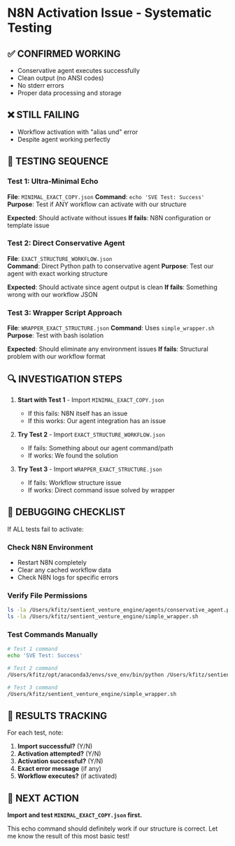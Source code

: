 # N8N Activation Issue - Systematic Testing

## ✅ CONFIRMED WORKING
- Conservative agent executes successfully
- Clean output (no ANSI codes)
- No stderr errors
- Proper data processing and storage

## ❌ STILL FAILING
- Workflow activation with "alias und" error
- Despite agent working perfectly

## 🧪 TESTING SEQUENCE

### Test 1: Ultra-Minimal Echo
**File**: `MINIMAL_EXACT_COPY.json`
**Command**: `echo 'SVE Test: Success'`
**Purpose**: Test if ANY workflow can activate with our structure

**Expected**: Should activate without issues
**If fails**: N8N configuration or template issue

### Test 2: Direct Conservative Agent
**File**: `EXACT_STRUCTURE_WORKFLOW.json`  
**Command**: Direct Python path to conservative agent
**Purpose**: Test our agent with exact working structure

**Expected**: Should activate since agent output is clean
**If fails**: Something wrong with our workflow JSON

### Test 3: Wrapper Script Approach
**File**: `WRAPPER_EXACT_STRUCTURE.json`
**Command**: Uses `simple_wrapper.sh`
**Purpose**: Test with bash isolation

**Expected**: Should eliminate any environment issues
**If fails**: Structural problem with our workflow format

## 🔍 INVESTIGATION STEPS

1. **Start with Test 1** - Import `MINIMAL_EXACT_COPY.json`
   - If this fails: N8N itself has an issue
   - If this works: Our agent integration has an issue

2. **Try Test 2** - Import `EXACT_STRUCTURE_WORKFLOW.json`
   - If fails: Something about our agent command/path
   - If works: We found the solution

3. **Try Test 3** - Import `WRAPPER_EXACT_STRUCTURE.json`
   - If fails: Workflow structure issue
   - If works: Direct command issue solved by wrapper

## 🚨 DEBUGGING CHECKLIST

If ALL tests fail to activate:

### Check N8N Environment
- Restart N8N completely
- Clear any cached workflow data
- Check N8N logs for specific errors

### Verify File Permissions
```bash
ls -la /Users/kfitz/sentient_venture_engine/agents/conservative_agent.py
ls -la /Users/kfitz/sentient_venture_engine/simple_wrapper.sh
```

### Test Commands Manually
```bash
# Test 1 command
echo 'SVE Test: Success'

# Test 2 command  
/Users/kfitz/opt/anaconda3/envs/sve_env/bin/python /Users/kfitz/sentient_venture_engine/agents/conservative_agent.py

# Test 3 command
/Users/kfitz/sentient_venture_engine/simple_wrapper.sh
```

## 📝 RESULTS TRACKING

For each test, note:
1. **Import successful?** (Y/N)
2. **Activation attempted?** (Y/N) 
3. **Activation successful?** (Y/N)
4. **Exact error message** (if any)
5. **Workflow executes?** (if activated)

## 🎯 NEXT ACTION

**Import and test `MINIMAL_EXACT_COPY.json` first.**

This echo command should definitely work if our structure is correct. Let me know the result of this most basic test!
